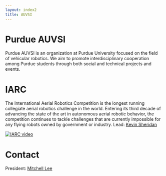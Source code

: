 ```yaml
---
layout: index2
title: AUVSI
---
```


# Purdue AUVSI
Purdue AUVSI is an organization at Purdue University focused on the field of vehicular robotics.
We aim to promote interdisciplinary cooperation among Purdue students through both social and technical projects and events.

# IARC
The International Aerial Robotics Competition is the longest running collegiate aerial robotics challenge in the world.
Entering its third decade of advancing the state of the art in autonomous aerial robotic behavior, the competition continues to tackle challenges that are currently impossible for any flying robots owned by government or industry.
Lead: [Kevin Sheridan](mailto:sheridak@purdue.edu)

[![IARC video](http://www.aerialroboticscompetition.org/images/rotatingimages/1.png)](http://www.aerialroboticscompetition.org/images/video/mission7promo.mp4)

# Contact
President: [Mitchell Lee](mailto:lee2141@purdue.edu)

